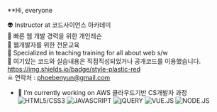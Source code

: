  **Hi, everyone



👽 Instructor at 코드사이언스 아카데미 <br>
👻 빠른 웹 개발 경력을 위한 개인레슨<br>
👾 웹개발자를 위한 전문교육<br>
🤖 Specialized in teaching training for all about web s/w <br>
💩 여기있는 코드와 실습내용은 직접직성되었거나 공개코드를 이용했습니다.<br>
https://img.shields.io/badge/style-plastic-red
<br>
☠ 연락처 : phoebenyun@gmail.com  


- 🔭 I’m currently working on AWS 클라우드기반 CS개발자 과정  
![HTML5/CSS3](https://img.shields.io/badge/HTML-CSS-orange)
![JAVASCRIPT](https://img.shields.io/badge/JAVASCRIPT-green)
![jQUERY](https://img.shields.io/badge/JQUERY-gold)
![VUE.JS](https://img.shields.io/badge/VUE.JS-yellowgreen)
![NODE.JS](https://img.shields.io/badge/NODE.JS-GIT-orange)

<!--
**PhoebeYoon/PhoebeYoon** is a ✨ _special_ ✨ repository because its `README.md` (this file) appears on your GitHub profile.

Here are some ideas to get you started:


- 🌱 I’m currently learning ...
- 👯 I’m looking to collaborate on ...
- 🤔 I’m looking for help with ...
- 💬 Ask me about ...
- 📫 How to reach me: ...
- 😄 Pronouns: ...
- ⚡ Fun fact: ...
-->
